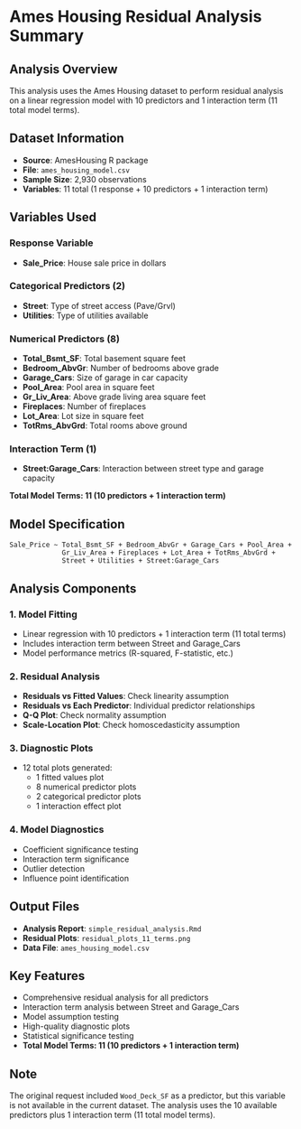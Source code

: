 # Ames Housing Residual Analysis Summary

## Analysis Overview
This analysis uses the Ames Housing dataset to perform residual analysis on a linear regression model with 10 predictors and 1 interaction term (11 total model terms).

## Dataset Information
- **Source**: AmesHousing R package
- **File**: `ames_housing_model.csv`
- **Sample Size**: 2,930 observations
- **Variables**: 11 total (1 response + 10 predictors + 1 interaction term)

## Variables Used

### Response Variable
- **Sale_Price**: House sale price in dollars

### Categorical Predictors (2)
- **Street**: Type of street access (Pave/Grvl)
- **Utilities**: Type of utilities available

### Numerical Predictors (8)
- **Total_Bsmt_SF**: Total basement square feet
- **Bedroom_AbvGr**: Number of bedrooms above grade
- **Garage_Cars**: Size of garage in car capacity
- **Pool_Area**: Pool area in square feet
- **Gr_Liv_Area**: Above grade living area square feet
- **Fireplaces**: Number of fireplaces
- **Lot_Area**: Lot size in square feet
- **TotRms_AbvGrd**: Total rooms above ground

### Interaction Term (1)
- **Street:Garage_Cars**: Interaction between street type and garage capacity

**Total Model Terms: 11 (10 predictors + 1 interaction term)**

## Model Specification
```
Sale_Price ~ Total_Bsmt_SF + Bedroom_AbvGr + Garage_Cars + Pool_Area + 
             Gr_Liv_Area + Fireplaces + Lot_Area + TotRms_AbvGrd + 
             Street + Utilities + Street:Garage_Cars
```

## Analysis Components

### 1. Model Fitting
- Linear regression with 10 predictors + 1 interaction term (11 total terms)
- Includes interaction term between Street and Garage_Cars
- Model performance metrics (R-squared, F-statistic, etc.)

### 2. Residual Analysis
- **Residuals vs Fitted Values**: Check linearity assumption
- **Residuals vs Each Predictor**: Individual predictor relationships
- **Q-Q Plot**: Check normality assumption
- **Scale-Location Plot**: Check homoscedasticity assumption

### 3. Diagnostic Plots
- 12 total plots generated:
  - 1 fitted values plot
  - 8 numerical predictor plots
  - 2 categorical predictor plots
  - 1 interaction effect plot

### 4. Model Diagnostics
- Coefficient significance testing
- Interaction term significance
- Outlier detection
- Influence point identification

## Output Files
- **Analysis Report**: `simple_residual_analysis.Rmd`
- **Residual Plots**: `residual_plots_11_terms.png`
- **Data File**: `ames_housing_model.csv`

## Key Features
- Comprehensive residual analysis for all predictors
- Interaction term analysis between Street and Garage_Cars
- Model assumption testing
- High-quality diagnostic plots
- Statistical significance testing
- **Total Model Terms: 11 (10 predictors + 1 interaction term)**

## Note
The original request included `Wood_Deck_SF` as a predictor, but this variable is not available in the current dataset. The analysis uses the 10 available predictors plus 1 interaction term (11 total model terms).
